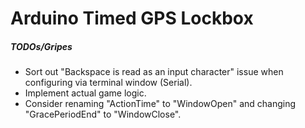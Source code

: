 # Arduino Timed GPS Lockbox

##### TODOs/Gripes
* Sort out "Backspace is read as an input character" issue when configuring via terminal window (Serial).
* Implement actual game logic.
* Consider renaming "ActionTime" to "WindowOpen" and changing "GracePeriodEnd" to "WindowClose".